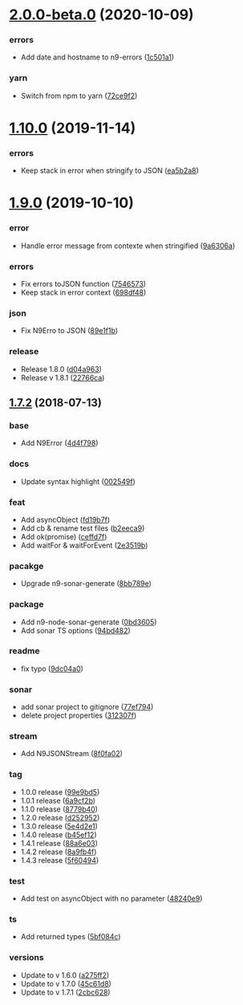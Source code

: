 # [2.0.0-beta.0](https://github.com/neo9/n9-node-utils/compare/v1.10.0...2.0.0-beta.0) (2020-10-09)


### errors

* Add date and hostname to n9-errors ([1c501a1](https://github.com/neo9/n9-node-utils/commit/1c501a164d4b661dff06c44b0452d25273a72711))

### yarn

* Switch from npm to yarn ([72ce9f2](https://github.com/neo9/n9-node-utils/commit/72ce9f29d3f699da826a60547836a78ac6c5a5f3))



# [1.10.0](https://github.com/neo9/n9-node-utils/compare/v1.10.0...2.0.0-beta.0) (2019-11-14)


### errors

* Keep stack in error when stringify to JSON ([ea5b2a8](https://github.com/neo9/n9-node-utils/commit/ea5b2a8261acbd238f2b06e669347e66db4ba34e))



# [1.9.0](https://github.com/neo9/n9-node-utils/compare/v1.10.0...2.0.0-beta.0) (2019-10-10)


### error

* Handle error message from contexte when stringified ([9a6306a](https://github.com/neo9/n9-node-utils/commit/9a6306a86083996381b5adf4b75f0a4b2dbe911d))

### errors

* Fix errors toJSON function ([7546573](https://github.com/neo9/n9-node-utils/commit/7546573fd0604538b0e057c3b45992c87cfa2c55))
* Keep stack in error context ([698df48](https://github.com/neo9/n9-node-utils/commit/698df486da9c59bef1664b50fc11adcea4107885))

### json

* Fix N9Erro to JSON ([89e1f1b](https://github.com/neo9/n9-node-utils/commit/89e1f1b79f4575fd4188cf617d51ff41786d3f34))

### release

* Release 1.8.0 ([d04a963](https://github.com/neo9/n9-node-utils/commit/d04a96355aaa61551a90fae52a1ff283ec66a93d))
* Release v 1.8.1 ([22766ca](https://github.com/neo9/n9-node-utils/commit/22766ca582b62aa491c8ff3a2ae8cfe57a32a691))



## [1.7.2](https://github.com/neo9/n9-node-utils/compare/v1.10.0...2.0.0-beta.0) (2018-07-13)


### base

* Add N9Error ([4d4f798](https://github.com/neo9/n9-node-utils/commit/4d4f79854c70c5ba4a73d0e250d76fdeb7b3cc81))

### docs

* Update syntax highlight ([002549f](https://github.com/neo9/n9-node-utils/commit/002549f7bf4933cf265ecf2af40dc17339cef557))

### feat

* Add asyncObject ([fd19b7f](https://github.com/neo9/n9-node-utils/commit/fd19b7f365e19ac37b0b5d17cc718c2314c19136))
* Add cb & rename test files ([b2eeca9](https://github.com/neo9/n9-node-utils/commit/b2eeca90e25fd676407f05c54adcbb4bd7b4056d))
* Add ok(promise) ([ceffd7f](https://github.com/neo9/n9-node-utils/commit/ceffd7f95266fd6ba194dc16bdbbd48eacf293a4))
* Add waitFor & waitForEvent ([2e3519b](https://github.com/neo9/n9-node-utils/commit/2e3519b7eea93a2f44dfec1c7ceccda3571cbfc2))

### pacakge

* Upgrade n9-sonar-generate ([8bb789e](https://github.com/neo9/n9-node-utils/commit/8bb789eb67e68b5221944352ce92f7d41f2b4845))

### package

* Add n9-node-sonar-generate ([0bd3605](https://github.com/neo9/n9-node-utils/commit/0bd3605c12b70324a2b3e9b8b338aaebb7bf243c))
* Add sonar TS options ([94bd482](https://github.com/neo9/n9-node-utils/commit/94bd482531882b8bfb0edd969566e97af2e53e6e))

### readme

* fix typo ([9dc04a0](https://github.com/neo9/n9-node-utils/commit/9dc04a0ac73dfd42354f391bd0ce670383c4a8d2))

### sonar

* add sonar project to gitignore ([77ef794](https://github.com/neo9/n9-node-utils/commit/77ef7949295e29144cda4ef9da09219a8441bb58))
* delete project properties ([312307f](https://github.com/neo9/n9-node-utils/commit/312307f65f973435c6ddba6b067aa709e085c548))

### stream

* Add N9JSONStream ([8f0fa02](https://github.com/neo9/n9-node-utils/commit/8f0fa023d445044e270337b65de9a3ba53f550a9))

### tag

* 1.0.0 release ([99e9bd5](https://github.com/neo9/n9-node-utils/commit/99e9bd59b0a718c1ae9fb47499ec4a9cda8cc2b2))
* 1.0.1 release ([6a9cf2b](https://github.com/neo9/n9-node-utils/commit/6a9cf2baff58e251e3d94b35e0329282f70ef4f3))
* 1.1.0 release ([8779b40](https://github.com/neo9/n9-node-utils/commit/8779b4023a26fd88b390d50ad545be6e10e1f4cb))
* 1.2.0 release ([d252952](https://github.com/neo9/n9-node-utils/commit/d252952a5cc0312a121d2904b0cd8391a284fda6))
* 1.3.0 release ([5e4d2e1](https://github.com/neo9/n9-node-utils/commit/5e4d2e1ea8f9e265d7398cc526808b9a5f546a06))
* 1.4.0 release ([b45ef12](https://github.com/neo9/n9-node-utils/commit/b45ef1293d431fc58fd7afa7d0b89d6e0fba0554))
* 1.4.1 release ([88a6e03](https://github.com/neo9/n9-node-utils/commit/88a6e03ea870534d4c26d92849f5f365af7f2040))
* 1.4.2 release ([8a9fb4f](https://github.com/neo9/n9-node-utils/commit/8a9fb4f78adec77b56babf405f7e8baddbb94c5c))
* 1.4.3 release ([5f60494](https://github.com/neo9/n9-node-utils/commit/5f60494a810238aa055810edc2909409e7ad9ffc))

### test

* Add test on asyncObject with no parameter ([48240e9](https://github.com/neo9/n9-node-utils/commit/48240e9f27c8377e90eeb2876ba55b03d1dc6cdc))

### ts

* Add returned types ([5bf084c](https://github.com/neo9/n9-node-utils/commit/5bf084c8bd37998ae384ace1774183fb650d2be3))

### versions

* Update to v 1.6.0 ([a275ff2](https://github.com/neo9/n9-node-utils/commit/a275ff2391e93d1308432b36266e7f2297accdbc))
* Update to v 1.7.0 ([45c61d8](https://github.com/neo9/n9-node-utils/commit/45c61d8446167b66496ba58db044cc935e95c42f))
* Update to v 1.7.1 ([2cbc628](https://github.com/neo9/n9-node-utils/commit/2cbc628318d92754e259a152c50656e2f59160fd))

